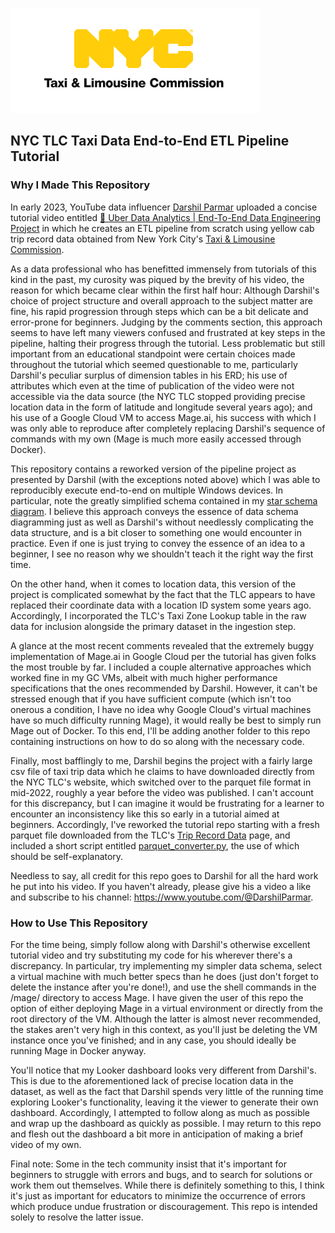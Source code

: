![NYC TLC Logo](resources/nyc_tlc_logo.png)

## NYC TLC Taxi Data End-to-End ETL Pipeline Tutorial

### Why I Made This Repository

In early 2023, YouTube data influencer [Darshil Parmar](https://www.youtube.com/@DarshilParmar) uploaded a concise tutorial video entitled [🚖 Uber Data Analytics | End-To-End Data Engineering Project](https://www.youtube.com/watch?v=WpQECq5Hx9g) in which he creates an ETL pipeline from scratch using yellow cab trip record data obtained from New York City's [Taxi & Limousine Commission](https://www.nyc.gov/site/tlc/about/tlc-trip-record-data.page). 

As a data professional who has benefitted immensely from tutorials of this kind in the past, my curosity was piqued by the brevity of his video, the reason for which became clear within the first half hour: Although Darshil's choice of project structure and overall approach to the subject matter are fine, his rapid progression through steps which can be a bit delicate and error-prone for beginners. Judging by the comments section, this approach seems to have left many viewers confused and frustrated at key steps in the pipeline, halting their progress through the tutorial. Less problematic but still important from an educational standpoint were certain choices made throughout the tutorial which seemed questionable to me, particularly Darshil's peculiar surplus of dimension tables in his ERD; his use of attributes which even at the time of publication of the video were not accessible via the data source (the NYC TLC stopped providing precise location data in the form of latitude and longitude several years ago); and his use of a Google Cloud VM to access Mage.ai, his success with which I was only able to reproduce after completely replacing Darshil's sequence of commands with my own (Mage is much more easily accessed through Docker).

This repository contains a reworked version of the pipeline project as presented by Darshil (with the exceptions noted above) which I was able to reproducibly execute end-to-end on multiple Windows devices. In particular, note the greatly simplified schema contained in my [star schema diagram](https://github.com/neophyte577/nyc-taxi-etl-pipeline/blob/main/erd.png). I believe this approach conveys the essence of data schema diagramming just as well as Darshil's without needlessly complicating the data structure, and is a bit closer to something one would encounter in practice. Even if one is just trying to convey the essence of an idea to a beginner, I see no reason why we shouldn't teach it the right way the first time.

On the other hand, when it comes to location data, this version of the project is complicated somewhat by the fact that the TLC appears to have replaced their coordinate data with a location ID system some years ago. Accordingly, I incorporated the TLC's Taxi Zone Lookup table in the raw data for inclusion alongside the primary dataset in the ingestion step. 

A glance at the most recent comments revealed that the extremely buggy implementation of Mage.ai in Google Cloud per the tutorial has given folks the most trouble by far. I included a couple alternative approaches which worked fine in my GC VMs, albeit with much higher performance specifications that the ones recommended by Darshil. However, it can't be stressed enough that if you have sufficient compute (which isn't too onerous a condition, I have no idea why Google Cloud's virtual machines have so much difficulty running Mage), it would really be best to simply run Mage out of Docker. To this end, I'll be adding another folder to this repo containing instructions on how to do so along with the necessary code.

Finally, most bafflingly to me, Darshil begins the project with a fairly large csv file of taxi trip data which he claims to have downloaded directly from the NYC TLC's website, which switched over to the parquet file format in mid-2022, roughly a year before the video was published. I can't account for this discrepancy, but I can imagine it would be frustrating for a learner to encounter an inconsistency like this so early in a tutorial aimed at beginners. Accordingly, I've reworked the tutorial repo starting with a fresh parquet file downloaded from the TLC's [Trip Record Data](https://www.nyc.gov/site/tlc/about/tlc-trip-record-data.page) page, and included a short script entitled [parquet_converter.py](https://github.com/neophyte577/nyc-taxi-etl-pipeline/blob/main/parquet_converter.py), the use of which should be self-explanatory.

Needless to say, all credit for this repo goes to Darshil for all the hard work he put into his video. If you haven't already, please give his a video a like and subscribe to his channel: https://www.youtube.com/@DarshilParmar.

### How to Use This Repository

For the time being, simply follow along with Darshil's otherwise excellent tutorial video and try substituting my code for his wherever there's a discrepancy. In particular, try implementing my simpler data schema, select a virtual machine with much better specs than he does (just don't forget to delete the instance after you're done!), and use the shell commands in the /mage/ directory to access Mage. I have given the user of this repo the option of either deploying Mage in a virtual environment or directly from the root directory of the VM. Although the latter is almost never recommended, the stakes aren't very high in this context, as you'll just be deleting the VM instance once you've finished; and in any case, you should ideally be running Mage in Docker anyway.

You'll notice that my Looker dashboard looks very different from Darshil's. This is due to the aforementioned lack of precise location data in the dataset, as well as the fact that Darshil spends very little of the running time exploring Looker's functionality, leaving it the viewer to generate their own dashboard. Accordingly, I attempted to follow along as much as possible and wrap up the dashboard as quickly as possible. I may return to this repo and flesh out the dashboard a bit more in anticipation of making a brief video of my own.

Final note: Some in the tech community insist that it's important for beginners to struggle with errors and bugs, and to search for solutions or work them out themselves. While there is definitely something to this, I think it's just as important for educators to minimize the occurrence of errors which produce undue frustration or discouragement. This repo is intended solely to resolve the latter issue.


